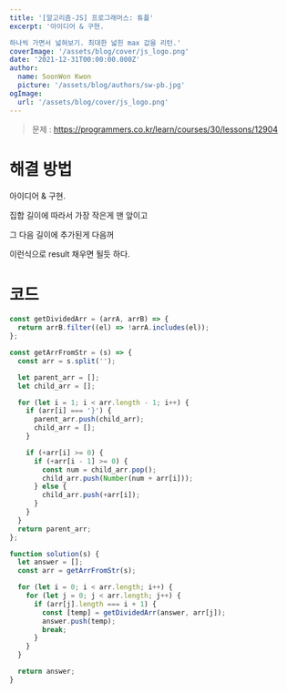 ```yaml
---
title: '[알고리즘-JS] 프로그래머스: 튜플'
excerpt: '아이디어 & 구현.

하나씩 가면서 넓혀보기. 최대한 넓힌 max 값을 리턴.'
coverImage: '/assets/blog/cover/js_logo.png'
date: '2021-12-31T00:00:00.000Z'
author:
  name: SoonWon Kwon
  picture: '/assets/blog/authors/sw-pb.jpg'
ogImage:
  url: '/assets/blog/cover/js_logo.png'
---
```


> 문제 : https://programmers.co.kr/learn/courses/30/lessons/12904

# 해결 방법

아이디어 & 구현.

집합 길이에 따라서 가장 작은게 맨 앞이고

그 다음 길이에 추가된게 다음꺼

이런식으로 result 채우면 될듯 하다.

# 코드

```javascript
const getDividedArr = (arrA, arrB) => {
  return arrB.filter((el) => !arrA.includes(el));
};

const getArrFromStr = (s) => {
  const arr = s.split('');

  let parent_arr = [];
  let child_arr = [];

  for (let i = 1; i < arr.length - 1; i++) {
    if (arr[i] === '}') {
      parent_arr.push(child_arr);
      child_arr = [];
    }

    if (+arr[i] >= 0) {
      if (+arr[i - 1] >= 0) {
        const num = child_arr.pop();
        child_arr.push(Number(num + arr[i]));
      } else {
        child_arr.push(+arr[i]);
      }
    }
  }
  return parent_arr;
};

function solution(s) {
  let answer = [];
  const arr = getArrFromStr(s);

  for (let i = 0; i < arr.length; i++) {
    for (let j = 0; j < arr.length; j++) {
      if (arr[j].length === i + 1) {
        const [temp] = getDividedArr(answer, arr[j]);
        answer.push(temp);
        break;
      }
    }
  }

  return answer;
}
```
